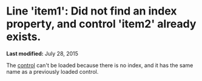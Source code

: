 
# Line 'item1': Did not find an index property, and control 'item2' already exists.

 **Last modified:** July 28, 2015

The  [control](b8bdf64f-5920-1ae9-16d0-b26d09524a30.md) can't be loaded because there is no index, and it has the same name as a previously loaded control.
